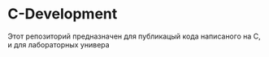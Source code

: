 # C-Development
Этот репозиторий предназначен для публикацый кода написаного на С, и для лабораторных универа 
